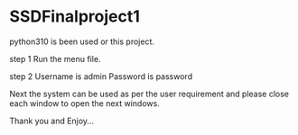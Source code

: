 # SSDFinalproject1

python310 is been used or this project.

step 1
Run the menu file.

step 2
Username is admin
Password is password

Next the system can be used as per the user requirement and please close each window to open the next windows.

Thank you and Enjoy...
